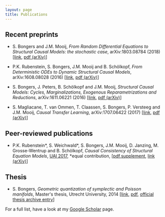 ```yaml
---
layout: page
title: Publications 
---
```


## Recent preprints

- S. Bongers and J.M. Mooij, _From Random Differential Equations to Structural Causal Models:
the stochastic case_, arXiv:1803.08784 (2018) [[link](https://arxiv.org/abs/1803.08784), [pdf
(arXiv)](https://arxiv.org/pdf/1803.08784)]

- P.K. Rubenstein, S. Bongers, J.M. Mooij and B. Schölkopf, _From Deterministic ODEs to
Dynamic Structural Causal Models_, arXiv:1608.08028 (2016) [[link](https://arxiv.org/abs/1608.08028), [pdf (arXiv)](https://arxiv.org/pdf/1608.08028)] 

- S. Bongers, J. Peters, B. Schölkopf and J.M. Mooij, _Structural Causal Models: Cycles,
Marginalizations, Exogenous Reparametrizations and Reductions_, arXiv:1611.06221 (2016) [[link](https://arxiv.org/abs/1611.06221), [pdf (arXiv)](https://arxiv.org/pdf/1611.06221)]

- S. Magliacane, T. van Ommen, T. Claassen, S. Bongers, P. Versteeg and J.M. Mooij, _Causal
Transfer Learning_, arXiv:1707.06422 (2017) [[link](https://arxiv.org/abs/1707.06422), [pdf
(arXiv)](https://arxiv.org/pdf/1707.06422)]

## Peer-reviewed publications 

- P.K. Rubenstein*, S. Weichwald*, S. Bongers, J.M. Mooij, D. Janzing, M. Grosse-Wentrup and
B. Schölkopf, _Causal Consistency of Structural Equation Models_, [UAI 2017](http://auai.org/uai2017/index.php), *equal contribution, [[pdf](http://auai.org/uai2017/proceedings/papers/11.pdf),[supplement](http://auai.org/uai2016/proceedings/supp/247_supp.pdf), [link (arXiv)](https://arxiv.org/abs/1707.00819)]

## Thesis

- S. Bongers, _Geometric quantization of symplectic and Poisson manifolds_, Master's thesis, Utrecht
  University, 2014 [[link](https://ncatlab.org/schreiber/show/master+thesis+Bongers), [pdf](/assets/ThesisBongers.pdf), [official thesis archive entry](https://dspace.library.uu.nl/handle/1874/290019)]

For a full list, have a look at my [Google Scholar](https://scholar.google.nl/citations?user=UGhA4YgAAAAJ&hl=nl) page.
